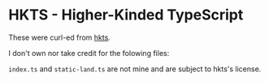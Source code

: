 # HKTS - Higher-Kinded TypeScript

These were curl-ed from [hkts](https://github.com/pelotom/hkts).

I don't own nor take credit for the folowing files:

`index.ts` and `static-land.ts` are not mine and are subject to hkts's license. 
